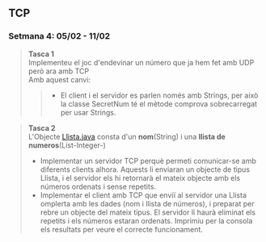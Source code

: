 ## TCP

### Setmana 4: 05/02 - 11/02  

>**Tasca 1**  
>Implementeu el joc d'endevinar un número que ja hem fet amb UDP però ara amb TCP  
>Amb aquest canvi:
> > - El client i el servidor es parlen només amb Strings, per això la classe SecretNum té el mètode comprova sobrecarregat per usar Strings.


>**Tasca 2**  
>L'Objecte [Llista.java](mp9/uf3/tcp/exemples/Llista.java) consta d'un __nom__(String) i una __llista de numeros__(List-Integer-)
> - Implementar un servidor TCP perquè permeti comunicar-se amb diferents clients alhora. Aquests li enviaran un objecte de tipus Llista, i el servidor els hi retornarà el mateix objecte amb els números ordenats i sense repetits.  
> - Implementar el client amb TCP que enviï al servidor una Llista omplerta amb les dades (nom i llista de números),
> i preparat per rebre un objecte del mateix tipus. El servidor li haurà eliminat els repetits i els números estaran
> ordenats. Imprimiu per la consola els resultats per veure el correcte funcionament.